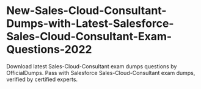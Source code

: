# New-Sales-Cloud-Consultant-Dumps-with-Latest-Salesforce-Sales-Cloud-Consultant-Exam-Questions-2022
Download latest Sales-Cloud-Consultant exam dumps questions by OfficialDumps. Pass with Salesforce Sales-Cloud-Consultant exam dumps, verified by certified experts.
